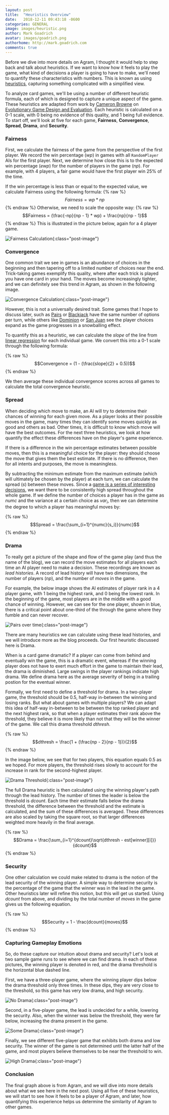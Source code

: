 ```yaml
---
layout: post
title:  "Heuristics Overview"
date:   2018-12-11 09:43:18 -0600
categories: GENERAL
image: images/heuristic.png
author: Mark Goadrich
avatar: images/goadrich.png
authorhome: http://mark.goadrich.com
comments: true
---
```


Before we dive into more details on Agram, I thought it would help to 
step back and talk about heuristics. If we want to know how it feels to play the game,
what kind of decisions a player is going to have to make, we'll need to quantify
these characteristics with numbers. This is known as using 
[heuristics](https://en.wikipedia.org/wiki/Heuristic_(computer_science)), capturing
something complicated with a simplified view.

To analyze card games, we'll be using a number of different 
heuristic formula, each of which is 
designed to capture a unique aspect of the game. These heuristics
are adapted from work by 
[Cameron Browne](http://cambolbro.com/)
on
[Evolutionary Game Design and Evaluation](https://eprints.qut.edu.au/17025/1/Cameron_Browne_Thesis.pdf).
Each heuristic is calculated on a 0-1 scale, 
with 0 being no evidence of this quality, and 1 being full evidence. 
To start off, we'll look at five for each game, **Fairness**, **Convergence**, **Spread**, **Drama**, and **Security**.

### Fairness

First, we calculate the fairness of the game from the perspective of the first player.
We record the win percentage (*wp*) in games with all `RandomPlayer` AIs for the first player.
Next, we determine how close this is to the expected win percentage (*ewp*) for the number of 
players in the game (*np*). For example, with 4 players, a fair game would have the first player
win 25% of the time. 

If the win percentage is less than or equal to the expected value, we calculate Fairness
using the following formula:
 {% raw %}
  $$Fairness = wp * np$$
 {% endraw %}
Otherwise, we need to scale the opposite way:
 {% raw %}
  $$Fairness = (\frac{-np}{np - 1} * wp) + \frac{np}{np - 1}$$
 {% endraw %}
This is illustrated in the picture below, again for a 4 player game.

![Fairness Calculation]({{site.url}}{{site.baseurl}}/images/fairnessheuristic.png){:class="post-image"}

### Convergence

One common trait we see in games is an abundance of choices in the beginning and 
then tapering off to a limited number of choices near the end. Trick-taking games exemplify this quality, where
after each trick is played you have one card in your hand. The moves become increasingly tighter, 
and we can definitely see this trend in Agram, as shown in the following image.

![Convergence Calculation]({{site.url}}{{site.baseurl}}/images/convergenceheuristic.png){:class="post-image"}

However, this is not a universally desired trait. Some games that I hope to discuss later, such as 
[Pairs](https://boardgamegeek.com/boardgame/152237/pairs) or 
[Blackjack](https://en.wikipedia.org/wiki/Blackjack) have the same number 
of options per turn, while others like 
[Dominion](https://en.wikipedia.org/wiki/Dominion_(card_game)) 
or 
[San Juan](https://boardgamegeek.com/boardgame/8217/san-juan)
see the player choices expand as the game progresses in a snowballing effect.

To quantify this as a heuristic, we can calculate the *slope* of the line 
from [linear regression](https://en.wikipedia.org/wiki/Linear_regression) for each individual
game. We convert this into a 0-1 scale through the following formula:

 {% raw %}
  $$Convergence = (1 - (\frac{slope}{2} + 0.5))$$
 {% endraw %}

We then average these individual convergence scores across all games to calculate the 
total convergence heuristic.

### Spread

When deciding which move to make, an AI will try to determine their chances of winning for each given 
move. As a player looks at their possible moves in the game, many times they can identify some moves
quickly as good and others as bad. Other times, it is difficult to know which move will
have the best outcomes. For the next three heuristics, we look at how quantify the effect 
these differences have on the player's game experience. 

If there is a difference in the win percentage estimates between possible moves, then
this is a meaningful choice for the player: they should choose the move that gives
them the best estimate. If there is no difference, then for all intents and purposes,
the move is meaningless.

By subtracting the minimum estimate from the maximum estimate (which will ultimately be chosen by the player) at each turn,
we can calculate the spread (*s*) between these moves.
Since a [game is a series of interesting decisions](https://www.gamasutra.com/view/news/164869/GDC_2012_Sid_Meier_on_how_to_see_games_as_sets_of_interesting_decisions.php),
we want there to be consistently high spread throughout the whole game. 
If we define the number of choices a player has in the game as *numc* and 
the variance at a certain choice as *var<sub>i</sub>*, then we
can determine the degree to which a player has meaningful moves by:

 {% raw %}
  $$Spread = \frac{\sum_{i=1}^{numc}{s_i}}{numc}$$
 {% endraw %}

### Drama

To really get a picture of the shape and flow of the game play (and thus the name of the blog), 
we can record the move estimates for all players each time an AI player need to 
make a decision. These recordings are 
known as *lead histories*. A record of lead history will have two dimensions, the 
number of players (*np*), and the number of *moves* in the game. 

For example, the below
image shows the AI estimates of player rank in a 4 player game, with 1 being the 
highest rank, and 0 being the lowest rank. In the beginning of the game,
most players are in the middle with a good chance of winning. However, we can see for the 
one player, shown in blue, there is a critical point about one-third of the through the game where they fumble 
and can never recover. 

![Pairs over time]({{site.url}}{{site.baseurl}}/images/pairs-over-time.png){:class="post-image"}

There are many heuristics we can calculate using these lead histories, and we
will introduce more as the blog proceeds. Our first heuristic
discussed here is Drama. 

When is a card game dramatic? If a player can come from behind and eventually win the game,
this is a dramatic event, whereas if the winning player does not have to exert much effort
in the game to maintain their lead, the drama is diminished. Large swings in the 
player rankings indicate high drama. We define drama here as the
average severity of being in a trailing postion for the eventual winner.

Formally, we first need to define a threshold for drama. In a two-player game,
the threshold should be 0.5, half-way in-between the winning and losing ranks. 
But what about games with multiple players? We can adapt this idea of half-way in-between 
to be between the top ranked player and the next highest rank, so that when a player 
estimates their rank above the threshold, they believe it is more likely than not that they will be 
the winner of the game. We call this drama threshold *dthresh*.

 {% raw %}
  $$dthresh = \frac{1 + (\frac{np - 2}{np - 1})}{2}$$
 {% endraw %}

In the image below, we see that for two players, this equation equals 0.5 as we hoped. 
For more players, the threshold rises slowly to account for the increase in rank for the 
second-highest player.

![Drama Threshold]({{site.url}}{{site.baseurl}}/images/dramathresh.png){:class="post-image"}

The full Drama heuristic is then calculated using the winning player's path through 
the lead history. The number of times the leader is below the threshold is
*dcount*. Each time their estimate falls below the drama threshold, the difference 
between the threshold and the estimate is calculated, and the sum of these 
differences is averaged. These differences are also scaled by 
taking the square root, so that larger differences weighted more heavily in the final average.

 {% raw %}
  $$Drama = \frac{\sum_{i=1}^{dcount}\sqrt{dthresh - est[winner][i]}}{dcount}$$
 {% endraw %}

### Security

One other calculation we could make related to drama is the notion of the lead
security of the winning player. A simple way to determine security 
is the percentage of the game that the winner was in the lead in the game. Other
heuristics later will refine this notion, but this will get us started. Using *dcount* from
above, and dividing by the total number of *moves* in the game gives us the following equation.

 {% raw %}
  $$Security = 1 - \frac{dcount}{moves}$$
 {% endraw %}

### Capturing Gameplay Emotions

So, do these capture our intuition about drama and security? Let's look at two sample game runs to see
where we can find drama. In each of these pictures, the winning player is denoted in red, 
and the drama threshold is the horizontal blue dashed line.

First, we have a three-player game, where the winning player dips below the drama threshold
only three times. In
these dips, they are very close to the threshold, so this game has
very low drama, and high security.

![No Drama]({{site.url}}{{site.baseurl}}/images/pairs-nodrama.png){:class="post-image"}

Second, in a five-player game, the lead is undecided for a while, lowering the security. 
Also, when the winner was below the threshold, they were far below, increasing the drama
present in the game.

![Some Drama]({{site.url}}{{site.baseurl}}/images/pairssomedrama.png){:class="post-image"}

Finally, we see different five-player game that exhibits both drama and low security.
The winner of the game is not determined until the latter half of the game, and most players
believe themselves to be near the threshold to win. 

![High Drama]({{site.url}}{{site.baseurl}}/images/agramhighdrama.png){:class="post-image"}

### Conclusion

The final graph above is from Agram, and we will
dive into more details about what we see here in the next post. Using all five of these
heuristics, we will start to see how it feels to be a player of Agram, and later, how 
quantifying this experience helps us determine the similarity of Agram to other games.